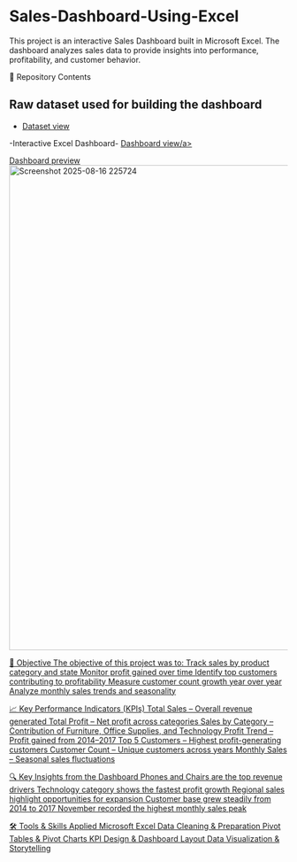 # Sales-Dashboard-Using-Excel
 This project is an interactive Sales Dashboard built in Microsoft Excel. The dashboard analyzes sales data to provide insights into performance, profitability, and customer behavior.
 
 📂 Repository Contents
## Raw dataset used for building the dashboard
- <a href="https://github.com/sanketphate/Sales-Dashboard-Using-Excel/blob/main/salesdata%20(1).xlsx"> Dataset view</a>

-Interactive Excel Dashboard- <a href="https://github.com/sanketphate/Sales-Dashboard-Using-Excel/blob/main/Screenshot%202025-08-16%20225724.png"> Dashboard view/a>

Dashboard preview <img width="1484" height="876" alt="Screenshot 2025-08-16 225724" src="https://github.com/user-attachments/assets/6cf10a02-221c-4626-bf75-9409ac68a2e0" />

🎯 Objective
The objective of this project was to:
Track sales by product category and state
Monitor profit gained over time
Identify top customers contributing to profitability
Measure customer count growth year over year
Analyze monthly sales trends and seasonality

📈 Key Performance Indicators (KPIs)
Total Sales – Overall revenue generated
Total Profit – Net profit across categories
Sales by Category – Contribution of Furniture, Office Supplies, and Technology
Profit Trend – Profit gained from 2014–2017
Top 5 Customers – Highest profit-generating customers
Customer Count – Unique customers across years
Monthly Sales – Seasonal sales fluctuations

🔍 Key Insights from the Dashboard
Phones and Chairs are the top revenue drivers
Technology category shows the fastest profit growth
Regional sales highlight opportunities for expansion
Customer base grew steadily from 2014 to 2017
November recorded the highest monthly sales peak

🛠️ Tools & Skills Applied
Microsoft Excel
Data Cleaning & Preparation
Pivot Tables & Pivot Charts
KPI Design & Dashboard Layout
Data Visualization & Storytelling
